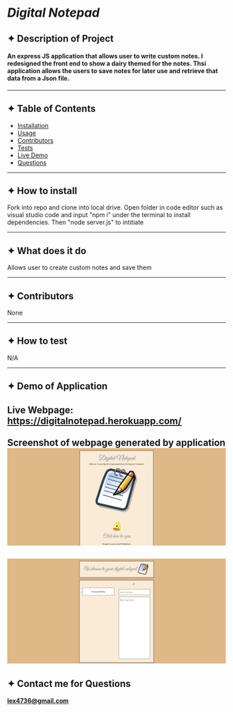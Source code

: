 # ***Digital Notepad***

  
## ✦ Description of Project
  #### An express JS application that allows user to write custom notes. I redesigned the front end to show a dairy themed for the notes. Thsi application allows the users to save notes for later use and retrieve that data from a Json file. 

  ----
## ✦ Table of Contents
  * [Installation](#installation)
  * [Usage](#usage)
  * [Contributors](#contributors)
  * [Tests](#tests)
  * [Live Demo](#demo)
  * [Questions](#email)
  ----
## ✦ <a id="installation"></a> How to install 
  Fork into repo and clone into local drive. Open folder in code editor such as visual studio code and input "npm i" under the terminal to install dependencies. Then "node server.js" to intitiate

  ----
## ✦ <a id="usage"></a> What does it do 
  Allows user to create custom notes and save them

----
## ✦ <a id="contributors"></a>Contributors 
None

---- 
## ✦ <a id="test"></a> How to test 
N/A
 
----
## ✦ <a id="demo"></a> Demo of Application

 Live Webpage: https://digitalnotepad.herokuapp.com/
<br><br>
 Screenshot of webpage generated by application 
<br>
![alt text](https://github.com/lex4736/Digital-Notepad/blob/master/public/assets/img/Screenshot01.png?raw=true)
<br><br>
![alt text](https://github.com/lex4736/Digital-Notepad/blob/master/public/assets/img/Screenshot02.png?raw=true)
<br>
  ----
 ## ✦ <a id="email"></a> Contact me for Questions 
 **lex4736@gmail.com** 
<br><br> 



